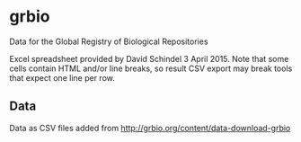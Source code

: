 # grbio
Data for the Global Registry of Biological Repositories

Excel spreadsheet provided by David Schindel 3 April 2015. Note that some cells contain HTML and/or line breaks, so result CSV export may break tools that expect one line per row.

## Data

Data as CSV files added from http://grbio.org/content/data-download-grbio